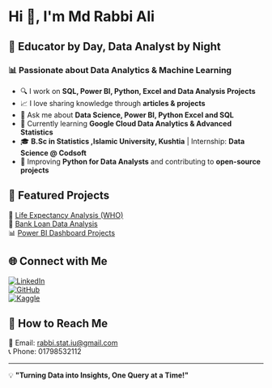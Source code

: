 # Hi 👋, I'm Md Rabbi Ali  

## 🚀 Educator by Day, Data Analyst by Night  

### 📊 Passionate about Data Analytics & Machine Learning

- 🔍 I work on **SQL, Power BI, Python, Excel and Data Analysis Projects**
- 📈 I love sharing knowledge through **articles & projects**
- 📌 Ask me about **Data Science, Power BI, Python Excel and SQL**
- 🎯 Currently learning **Google Cloud Data Analytics & Advanced Statistics**
- 🎓 **B.Sc in Statistics ,Islamic University, Kushtia** | Internship: **Data Science @ Codsoft**
- 🌱 Improving **Python for Data Analysts** and contributing to **open-source projects**

## 📂 Featured Projects  
🚀 [Life Expectancy Analysis (WHO)](https://github.com/RabbiTheAnalyst/Life-Expectancy-WHO)  
🏦 [Bank Loan Data Analysis](https://github.com/RabbiTheAnalyst/Bank-Loan-Analysis)  
📊 [Power BI Dashboard Projects](https://github.com/RabbiTheAnalyst/PowerBI-Projects)  

## 🌐 Connect with Me  
[![LinkedIn](https://img.shields.io/badge/LinkedIn-blue?style=for-the-badge&logo=linkedin)](https://linkedin.com/in/rabbitheanalyst)  
[![GitHub](https://img.shields.io/badge/GitHub-black?style=for-the-badge&logo=github)](https://github.com/RabbiTheAnalyst)  
[![Kaggle](https://img.shields.io/badge/Kaggle-blue?style=for-the-badge&logo=kaggle)](https://www.kaggle.com/RabbiTheAnalyst)  

## 📩 How to Reach Me  
📧 Email: rabbi.stat.iu@gmail.com  
📞 Phone: 01798532112  

---
💡 **"Turning Data into Insights, One Query at a Time!"**
